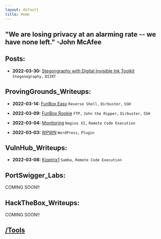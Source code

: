 ```yaml
---
layout: default
title: Home
---
```


**"We are losing privacy at an alarming rate -- we have none left." -John McAfee**
--

## **Posts:**  
- **2022-03-30:** [Stegongraphy with Digital Invisible Ink Toolkit](https://isaac-ken.github.io/posts/BlogPosts/Digital_Invisible_Ink_Toolkit.html) `Stegonography,` `DIIRT`

## **ProvingGrounds_Writeups:**  
- **2022-03-14:** [FunBox Easy](https://isaac-ken.github.io/posts/ProvingGrounds/FunBox%20Easy.html) `Reverse Shell,` `Dirbuster,` `SSH`

- **2022-03-09:** [FunBox Rookie](https://isaac-ken.github.io/posts/ProvingGrounds/FunBox%20Rookie.html) `FTP,` `John the Ripper,` `Dirbuster,` `SSH`

- **2022-03-04:** [Monitoring](https://isaac-ken.github.io/posts/ProvingGrounds/Monitoring.html) `Nagios XI,` `Remote Code Execution`

- **2022-03-03:** [WPWN](https://isaac-ken.github.io/posts/ProvingGrounds/WPWN.html) `WordPress,` `Plugin`

## **VulnHub_Writeups:**

- **2022-03-08:** [Kioptrix1](https://isaac-ken.github.io/posts/VulnHub/Kioptrix1.html) `Samba,` `Remote Code Execution`


## **PortSwigger_Labs:**  

COMING SOON!!


## **HackTheBox_Writeups:**

COMING SOON!!


## [/Tools](https://isaac-ken.github.io/posts/Tools/)     
     
